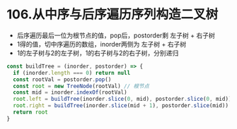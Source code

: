 # 106.从中序与后序遍历序列构造二叉树
- 后序遍历最后一位为根节点的值，pop后，postorder剩 左子树 + 右子树
- 1得的值，切中序遍历的数组，inorder两侧为 左子树 + 右子树
- 1的左子树与2的左子树，1的右子树与2的右子树，分别递归

```js
const buildTree = (inorder, postorder) => {
  if (inorder.length === 0) return null
  const rootVal = postorder.pop()
  const root = new TreeNode(rootVal) // 根节点
  const mid = inorder.indexOf(rootVal)
  root.left = buildTree(inorder.slice(0, mid), postorder.slice(0, mid))
  root.right = buildTree(inorder.slice(mid + 1), postorder.slice(mid))
  return root
}
```